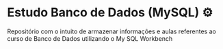 # Estudo Banco de Dados (MySQL) ⚙
Repositório com o intuito de armazenar informações e aulas referentes ao curso de Banco de Dados utilizando o My SQL Workbench
